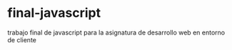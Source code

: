 # final-javascript
trabajo final de javascript para la asignatura de desarrollo web en entorno de cliente
